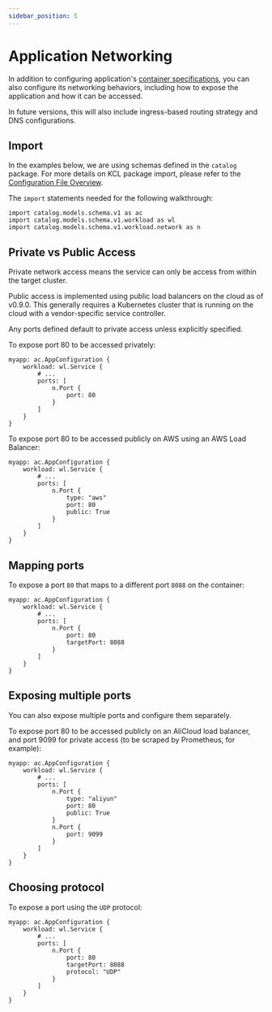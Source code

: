```yaml
---
sidebar_position: 5
---
```


# Application Networking

In addition to configuring application's [container specifications](workload#configure-containers), you can also configure its networking behaviors, including how to expose the application and how it can be accessed.

In future versions, this will also include ingress-based routing strategy and DNS configurations.

## Import

In the examples below, we are using schemas defined in the `catalog` package. For more details on KCL package import, please refer to the [Configuration File Overview](overview).

The `import` statements needed for the following walkthrough:
```
import catalog.models.schema.v1 as ac
import catalog.models.schema.v1.workload as wl
import catalog.models.schema.v1.workload.network as n
```

## Private vs Public Access

Private network access means the service can only be access from within the target cluster.

Public access is implemented using public load balancers on the cloud as of v0.9.0. This generally requires a Kubernetes cluster that is running on the cloud with a vendor-specific service controller.

Any ports defined default to private access unless explicitly specified.

To expose port 80 to be accessed privately:
```
myapp: ac.AppConfiguration {
    workload: wl.Service {
        # ...
        ports: [
            n.Port {
                port: 80
            }
        ]
    }
}
```

To expose port 80 to be accessed publicly on AWS using an AWS Load Balancer:
```
myapp: ac.AppConfiguration {
    workload: wl.Service {
        # ...
        ports: [
            n.Port {
                type: "aws"
                port: 80
                public: True
            }
        ]
    }
}
```

## Mapping ports

To expose a port `80` that maps to a different port `8088` on the container:
```
myapp: ac.AppConfiguration {
    workload: wl.Service {
        # ...
        ports: [
            n.Port {
                port: 80
                targetPort: 8088
            }
        ]
    }
}
```

## Exposing multiple ports

You can also expose multiple ports and configure them separately. 

To expose port 80 to be accessed publicly on an AliCloud load balancer, and port 9099 for private access (to be scraped by Prometheus, for example):
```
myapp: ac.AppConfiguration {
    workload: wl.Service {
        # ...
        ports: [
            n.Port {
                type: "aliyun"
                port: 80
                public: True
            }
            n.Port {
                port: 9099
            }
        ]
    }
}
```

## Choosing protocol

To expose a port using the `UDP` protocol:
```
myapp: ac.AppConfiguration {
    workload: wl.Service {
        # ...
        ports: [
            n.Port {
                port: 80
                targetPort: 8088
                protocol: "UDP"
            }
        ]
    }
}
```